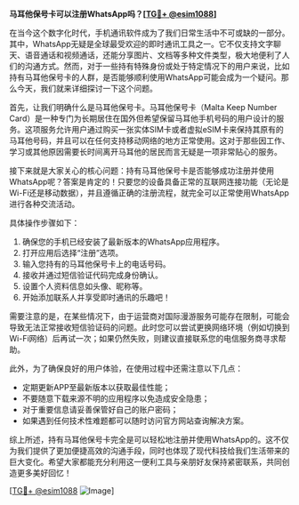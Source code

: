 **马耳他保号卡可以注册WhatsApp吗？[[TG💪+ @esim1088](https://t.me/s/esim1088)]**

在当今这个数字化时代，手机通讯软件成为了我们日常生活中不可或缺的一部分。其中，WhatsApp无疑是全球最受欢迎的即时通讯工具之一。它不仅支持文字聊天、语音通话和视频通话，还能分享图片、文档等多种文件类型，极大地便利了人们的沟通方式。然而，对于一些持有特殊身份或处于特定情况下的用户来说，比如持有马耳他保号卡的人群，是否能够顺利使用WhatsApp可能会成为一个疑问。那么今天，我们就来详细探讨一下这个问题。

首先，让我们明确什么是马耳他保号卡。马耳他保号卡（Malta Keep Number Card）是一种专门为长期居住在国外但希望保留马耳他手机号码的用户设计的服务。这项服务允许用户通过购买一张实体SIM卡或者虚拟eSIM卡来保持其原有的马耳他号码，并且可以在任何支持移动网络的地方正常使用。这对于那些因工作、学习或其他原因需要长时间离开马耳他的居民而言无疑是一项非常贴心的服务。

接下来就是大家关心的核心问题：持有马耳他保号卡是否能够成功注册并使用WhatsApp呢？答案是肯定的！只要您的设备具备正常的互联网连接功能（无论是Wi-Fi还是移动数据），并且遵循正确的注册流程，就完全可以正常使用WhatsApp进行各种交流活动。

具体操作步骤如下：
1. 确保您的手机已经安装了最新版本的WhatsApp应用程序。
2. 打开应用后选择“注册”选项。
3. 输入您持有的马耳他保号卡上的电话号码。
4. 接收并通过短信验证代码完成身份确认。
5. 设置个人资料信息如头像、昵称等。
6. 开始添加联系人并享受即时通讯的乐趣吧！

需要注意的是，在某些情况下，由于运营商对国际漫游服务可能存在限制，可能会导致无法正常接收短信验证码的问题。此时您可以尝试更换网络环境（例如切换到Wi-Fi网络）后再试一次；如果仍然失败，则建议直接联系您的电信服务商寻求帮助。

此外，为了确保良好的用户体验，在使用过程中还需注意以下几点：
- 定期更新APP至最新版本以获取最佳性能；
- 不要随意下载来源不明的应用程序以免造成安全隐患；
- 对于重要信息请妥善保管好自己的账户密码；
- 如果遇到任何技术性难题都可以随时访问官方网站查询解决方案。

综上所述，持有马耳他保号卡完全是可以轻松地注册并使用WhatsApp的。这不仅为我们提供了更加便捷高效的沟通手段，同时也体现了现代科技给我们生活带来的巨大变化。希望大家都能充分利用这一便利工具与亲朋好友保持紧密联系，共同创造更多美好回忆！

[[TG💪+ @esim1088](https://t.me/s/esim1088) ![Image](https://i.postimg.cc/4NQfJmqS/Snipaste-2025-05-13-00-14-12.png)]